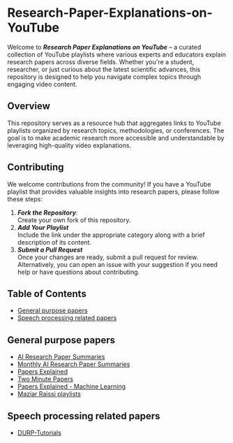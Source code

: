 # Research-Paper-Explanations-on-YouTube
Welcome to **_Research Paper Explanations on YouTube_** – a curated collection of YouTube playlists where various experts and educators explain research papers across diverse fields. Whether you're a student, researcher, or just curious about the latest scientific advances, this repository is designed to help you navigate complex topics through engaging video content.
## Overview
This repository serves as a resource hub that aggregates links to YouTube playlists organized by research topics, methodologies, or conferences. The goal is to make academic research more accessible and understandable by leveraging high-quality video explanations.
## Contributing
We welcome contributions from the community! If you have a YouTube playlist that provides valuable insights into research papers, please follow these steps:
1. **_Fork the Repository_**:<br> Create your own fork of this repository.
2. **_Add Your Playlist_**<br> Include the link under the appropriate category along with a brief description of its content.
3. **_Submit a Pull Request_**<br> Once your changes are ready, submit a pull request for review.<br>
Alternatively, you can open an issue with your suggestion if you need help or have questions about contributing.
## Table of Contents
- [General purpose papers](#General-purpose-papers)
- [Speech processing related papers](#Speech-processing-related-papers)

## General purpose papers
* [AI Research Paper Summaries](https://www.youtube.com/playlist?list=PLTWM4vrO7XA-UUTQ25jFDvFPYkTOsnqLj)
* [Monthly AI Research Paper Summaries](https://www.youtube.com/playlist?list=PLPefVKO3tDxP7iFzaSOkOZnXQ4Bkhi9YB)
* [Papers Explained](https://www.youtube.com/playlist?list=PL1v8zpldgH3pR7LPuidEZK68kS6AaU1y7)
* [Two Minute Papers](https://www.youtube.com/playlist?list=PLujxSBD-JXgnqDD1n-V30pKtp6Q886x7e)
* [Papers Explained - Machine Learning](https://www.youtube.com/playlist?list=PL8hTotro6aVHhn5QUB3HDJTu3rPJ48LeP)
* [Maziar Raissi playlists](https://www.youtube.com/@maziarraissi3569/playlists)


## Speech processing related papers
* [DURP-Tutorials](https://www.youtube.com/playlist?list=PLOJ49z5vFzH9gf8y8eXw1uechmjSjOtQY)



 

